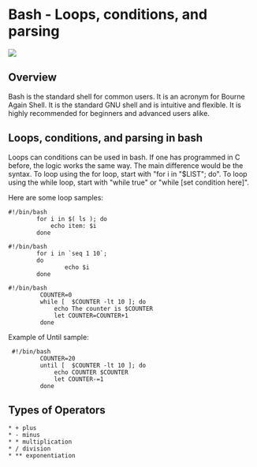 # Bash - Loops, conditions, and parsing

<img src="http://www.unixstickers.com/image/cache/data/stickers/binbash/Bash-new.sh-600x600.png">

## Overview

Bash is the standard shell for common users. It is an acronym for Bourne Again Shell. It is the standard GNU shell and is intuitive and flexible. It is highly recommended for beginners and advanced users alike.

## Loops, conditions, and parsing in bash

Loops can conditions can be used in bash. If one has programmed in C before, the logic works the same way. The main difference would be the syntax. To loop using the for loop, start with "for i in "$LIST"; do". To loop using the while loop, start with "while true" or "while [set condition here]".

Here are some loop samples:
```
#!/bin/bash
        for i in $( ls ); do
            echo item: $i
        done
```
```
#!/bin/bash
        for i in `seq 1 10`;
        do
                echo $i
        done    
```
```
#!/bin/bash 
         COUNTER=0
         while [  $COUNTER -lt 10 ]; do
             echo The counter is $COUNTER
             let COUNTER=COUNTER+1 
         done
```
Example of Until sample:
```
 #!/bin/bash 
         COUNTER=20
         until [  $COUNTER -lt 10 ]; do
             echo COUNTER $COUNTER
             let COUNTER-=1
         done
```

## Types of Operators
```
* + plus
* - minus
* * multiplication
* / division
* ** exponentiation
```
